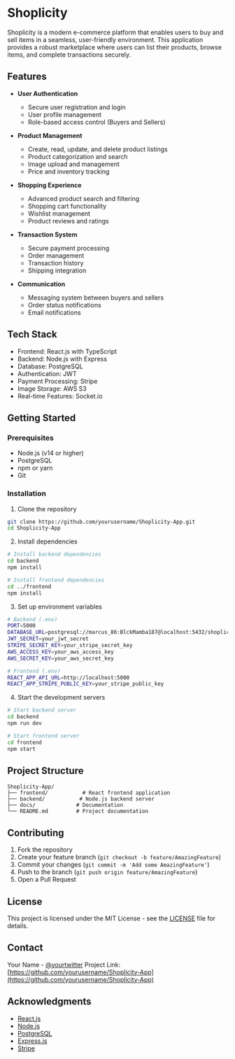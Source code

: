 # Shoplicity

Shoplicity is a modern e-commerce platform that enables users to buy and sell items in a seamless, user-friendly environment. This application provides a robust marketplace where users can list their products, browse items, and complete transactions securely.

## Features

- **User Authentication**
  - Secure user registration and login
  - User profile management
  - Role-based access control (Buyers and Sellers)

- **Product Management**
  - Create, read, update, and delete product listings
  - Product categorization and search
  - Image upload and management
  - Price and inventory tracking

- **Shopping Experience**
  - Advanced product search and filtering
  - Shopping cart functionality
  - Wishlist management
  - Product reviews and ratings

- **Transaction System**
  - Secure payment processing
  - Order management
  - Transaction history
  - Shipping integration

- **Communication**
  - Messaging system between buyers and sellers
  - Order status notifications
  - Email notifications

## Tech Stack

- Frontend: React.js with TypeScript
- Backend: Node.js with Express
- Database: PostgreSQL
- Authentication: JWT
- Payment Processing: Stripe
- Image Storage: AWS S3
- Real-time Features: Socket.io

## Getting Started

### Prerequisites

- Node.js (v14 or higher)
- PostgreSQL
- npm or yarn
- Git

### Installation

1. Clone the repository
```bash
git clone https://github.com/yourusername/Shoplicity-App.git
cd Shoplicity-App
```

2. Install dependencies
```bash
# Install backend dependencies
cd backend
npm install

# Install frontend dependencies
cd ../frontend
npm install
```

3. Set up environment variables
```bash
# Backend (.env)
PORT=5000
DATABASE_URL=postgresql://marcus_86:BlckMamba187@localhost:5432/shoplicity
JWT_SECRET=your_jwt_secret
STRIPE_SECRET_KEY=your_stripe_secret_key
AWS_ACCESS_KEY=your_aws_access_key
AWS_SECRET_KEY=your_aws_secret_key

# Frontend (.env)
REACT_APP_API_URL=http://localhost:5000
REACT_APP_STRIPE_PUBLIC_KEY=your_stripe_public_key
```

4. Start the development servers
```bash
# Start backend server
cd backend
npm run dev

# Start frontend server
cd frontend
npm start
```

## Project Structure

```
Shoplicity-App/
├── frontend/           # React frontend application
├── backend/           # Node.js backend server
├── docs/             # Documentation
└── README.md         # Project documentation
```

## Contributing

1. Fork the repository
2. Create your feature branch (`git checkout -b feature/AmazingFeature`)
3. Commit your changes (`git commit -m 'Add some AmazingFeature'`)
4. Push to the branch (`git push origin feature/AmazingFeature`)
5. Open a Pull Request

## License

This project is licensed under the MIT License - see the [LICENSE](LICENSE) file for details.

## Contact

Your Name - [@yourtwitter](https://twitter.com/yourtwitter)
Project Link: [https://github.com/yourusername/Shoplicity-App](https://github.com/yourusername/Shoplicity-App)

## Acknowledgments

- [React.js](https://reactjs.org/)
- [Node.js](https://nodejs.org/)
- [PostgreSQL](https://www.postgresql.org/)
- [Express.js](https://expressjs.com/)
- [Stripe](https://stripe.com/) 

